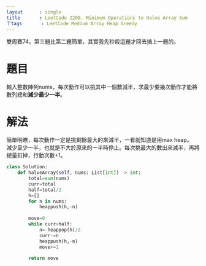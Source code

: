 ```yaml
---
layout      : single
title       : LeetCode 2208. Minimum Operations to Halve Array Sum
ㄒtags 		: LeetCode Medium Array Heap Greedy
---
```

雙周賽74。第三題比第二題簡單，其實我先秒殺這題才回去搞上一題的。

# 題目
輸入整數陣列nums，每次動作可以挑其中一個數減半，求最少要幾次動作才能將數列總和**減少最少一半**。

# 解法
簡單明瞭，每次動作一定是挑剩餘最大的來減半，一看就知道是用max heap。  
減少至少一半，也就是不大於原來的一半時停止。每次挑最大的數出來減半，再將總量扣掉，行動次數+1。

```python
class Solution:
    def halveArray(self, nums: List[int]) -> int:
        total=sum(nums)
        curr=total
        half=total/2
        h=[]
        for n in nums:
            heappush(h,-n)
            
        move=0
        while curr>half:
            n=-heappop(h)/2
            curr-=n
            heappush(h,-n)
            move+=1
            
        return move
```

